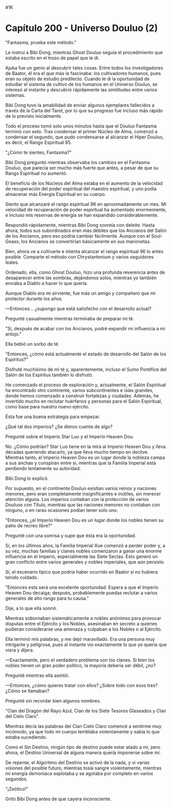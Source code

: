 
#1K 

# Capítulo 200 - Universo Douluo (2)


"Fantasma, prueba este método."

Le instruí a Bibi Dong, mientras Ghost Douluo seguía el procedimiento que estaba escrito en el trozo de papel que le di.

Ajuka fue un genio al descubrir tales cosas. Entre todos los investigadores de Baator, él era el que más le fascinaba: los cultivadores humanos, pues eran su objeto de estudio predilecto. Cuando le di la oportunidad de estudiar el sistema de cultivo de los humanos en el Universo Douluo, se interesó al instante y descubrió rápidamente las similitudes entre varios sistemas.

Bibi Dong tuvo la amabilidad de enviar algunos ejemplares fallecidos a través de la Carta del Tarot, por lo que su progreso fue incluso más rápido de lo previsto inicialmente.

Todo el proceso tomó solo unos minutos hasta que el Douluo Fantasma terminó con esto. Tras condensar el primer Núcleo de Alma, comenzó a condensar el segundo, que pudo condensarse al alcanzar el Hiper Douluo, es decir, el Rango Espiritual 95.

"¿Cómo te sientes, Fantasma?"

Bibi Dong preguntó mientras observaba los cambios en el Fantasma Douluo, que parecía ser mucho más fuerte que antes, a pesar de que su Rango Espiritual no aumentó.

El beneficio de los Núcleos del Alma estaba en el aumento de la velocidad de recuperación del poder espiritual del maestro espiritual, y uno podía almacenar más Energía Espiritual en su cuerpo.

Siento que alcanzaré el rango espiritual 96 en aproximadamente un mes. Mi velocidad de recuperación de poder espiritual ha aumentado enormemente, e incluso mis reservas de energía se han expandido considerablemente.

Respondió rápidamente, mientras Bibi Dong sonreía con deleite. Hasta ahora, todos sus subordinados eran más débiles que los Ancianos del Salón de los Ancianos, pero eso podría cambiar fácilmente. Aunque con el Soul-Geass, los Ancianos se convertirían básicamente en sus marionetas.

Bien, ahora ve a cultivarte e intenta alcanzar el rango espiritual 96 lo antes posible. Comparte el método con Chrystantenium y varios seguidores leales.

Ordenado, ella, como Ghost Douluo, hizo una profunda reverencia antes de desaparecer entre las sombras, dejándonos solos, mientras yo también enviaba a Diablo a hacer lo que quería.

Aunque Diablo era mi sirviente, fue más un amigo y compañero que mi protector durante los años.

—Entonces... ¿supongo que está satisfecho con el desarrollo actual?

Pregunté casualmente mientras terminaba de preparar mi té.

"Sí, después de acabar con los Ancianos, podré expandir mi influencia a mi antojo."

Ella bebió un sorbo de té.

"Entonces, ¿cómo está actualmente el estado de desarrollo del Salón de los Espíritus?"

Disfruté muchísimo de mi té y, aparentemente, incluso el Sumo Pontífice del Salón de los Espíritus también lo disfrutó.

He comenzado el proceso de exploración y, actualmente, el Salón Espiritual ha encontrado otro continente, varios subcontinentes e islas grandes, donde hemos comenzado a construir fortalezas y ciudades. Además, he invertido mucho en reclutar huérfanos y personas para el Salón Espiritual, como base para nuestro nuevo ejército.

Ésta fue una buena estrategia para empezar.

¿Qué tal dos imperios? ¿Se dieron cuenta de algo?

Pregunté sobre el Imperio Star Luo y el Imperio Heaven Dou.

No. ¿Cómo podrían? Star Luo tiene en la mira al Imperio Heaven Dou y lleva décadas queriendo atacarlo, ya que lleva mucho tiempo en declive. Mientras tanto, el Imperio Heaven Dou es un lugar donde la nobleza campa a sus anchas y conspiran entre sí, mientras que la Familia Imperial está perdiendo lentamente su autoridad.

Bibi Dong lo explicó.

Por supuesto, en el continente Douluo existían varios reinos y naciones menores, pero eran completamente insignificantes e inútiles, sin merecer atención alguna. Los imperios contaban con la protección de varios Douluos con Título, mientras que las naciones menores no contaban con ninguno, o en raras ocasiones podían tener solo uno.

"Entonces, ¿el Imperio Heaven Dou es un lugar donde los nobles tienen su patio de recreo libre?"

Pregunté con una sonrisa y supe que ésta era la oportunidad.

Sí, en los últimos años, la Familia Imperial Xue comenzó a perder poder y, a su vez, muchas familias y clanes nobles comenzaron a ganar una enorme influencia en el Imperio, especialmente las Siete Sectas. Esto generó un gran conflicto entre varios generales y nobles imperiales, que aún persiste.

Sí, el escenario típico que podría haber ocurrido en Baator si no hubiera tenido cuidado.

"Entonces esta será una excelente oportunidad. Espera a que el Imperio Heaven Dou decaiga; después, probablemente puedas reclutar a varios generales de alto rango para tu causa."

Dije, a lo que ella sonrió.

Mientras sobornaban sistemáticamente a nobles anónimos para provocar disputas entre el Ejército y los Nobles, asesinaban en secreto a quienes pudieran considerarse una amenaza y culpaban a los Nobles o al Ejército.

Ella terminó mis palabras, y me dejó maravillado. Era una persona muy intrigante y peligrosa, pues al instante vio exactamente lo que yo quería que viera y dijera.

—Exactamente, pero el verdadero problema son los clanes. Si bien los nobles tienen un gran poder político, la mayoría debería ser débil, ¿no?

Pregunté mientras ella asintió.

—Entonces, ¿cómo quieres tratar con ellos? ¿Sobre todo con esos tres? ¿Cómo se llamaban?

Pregunté sin recordar bien algunos nombres.

"Clan del Dragón del Rayo Azul, Clan de los Siete Tesoros Glaseados y Clan del Cielo Claro".

Mientras decía las palabras del Clan Cielo Claro comencé a sentirme muy incómodo, ya que todo mi cuerpo temblaba violentamente y sabía lo que estaba sucediendo.

Como el Sin Destino, ningún tipo de destino puede estar atado a mí, pero ahora, el Destino Universal de alguna manera quería imponerse sobre mí.

De repente, el Algoritmo del Destino se activó de la nada, y vi varias visiones del posible futuro, mientras tosía sangre violentamente, mientras mi energía demoníaca explotaba y se agotaba por completo en varios segundos.

"¡Zeótico!"

Gritó Bibi Dong antes de que cayera inconsciente.